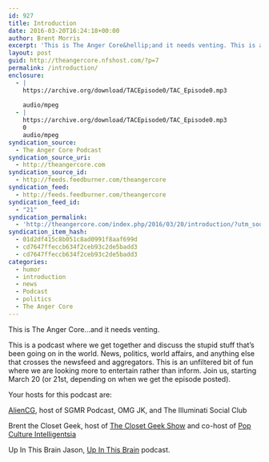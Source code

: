 ```yaml
---
id: 927
title: Introduction
date: 2016-03-20T16:24:18+00:00
author: Brent Morris
excerpt: 'This is The Anger Core&hellip;and it needs venting. This is a podcast where we get together and discuss the stupid stuff&nbsp;that&rsquo;s been going on in the world. News, politics, world affairs, and anything else that crosses the newsfeed and aggregators. This is an unfiltered bit of fun where we are looking more to entertain rather &hellip; <a href="http://theangercore.com/index.php/2016/03/20/introduction/">Continue reading<span> "Introduction"</span></a>'
layout: post
guid: http://theangercore.nfshost.com/?p=7
permalink: /introduction/
enclosure:
  - |
    https://archive.org/download/TACEpisode0/TAC_Episode0.mp3
    
    audio/mpeg
  - |
    https://archive.org/download/TACEpisode0/TAC_Episode0.mp3
    0
    audio/mpeg
syndication_source:
  - The Anger Core Podcast
syndication_source_uri:
  - http://theangercore.com
syndication_source_id:
  - http://feeds.feedburner.com/theangercore
syndication_feed:
  - http://feeds.feedburner.com/theangercore
syndication_feed_id:
  - "21"
syndication_permalink:
  - 'http://theangercore.com/index.php/2016/03/20/introduction/?utm_source=rss&amp;utm_medium=rss'
syndication_item_hash:
  - 01d2df415c8b051c8ad0991f8aaf699d
  - cd7647ffeccb634f2ceb93c2de5badd3
  - cd7647ffeccb634f2ceb93c2de5badd3
categories:
  - humor
  - introduction
  - news
  - Podcast
  - politics
  - The Anger Core
---
```

This is The Anger Core&#8230;and it needs venting.

This is a podcast where we get together and discuss the stupid stuff that&#8217;s been going on in the world. News, politics, world affairs, and anything else that crosses the newsfeed and aggregators. This is an unfiltered bit of fun where we are looking more to entertain rather than inform. Join us, starting March 20 (or 21st, depending on when we get the episode posted).

Your hosts for this podcast are:

[AlienCG](http://www.aliencg.com/?utm_source=rss&utm_medium=rss), host of SGMR Podcast, OMG JK, and The Illuminati Social Club

Brent the Closet Geek, host of [The Closet Geek Show](http://closetgeekshow.ca/?utm_source=rss&utm_medium=rss) and co-host of [Pop Culture Intelligentsia](http://popcultureintelligentsia.com/?utm_source=rss&utm_medium=rss)

Up In This Brain Jason, [Up In This Brain](http://upinthisbrain.com/?utm_source=rss&utm_medium=rss) podcast.

<audio class="wp-audio-shortcode" id="audio-7-4" preload="none" style="width: 100%; visibility: hidden;" controls="controls"><source type="audio/mpeg" src="https://archive.org/download/TACEpisode0/TAC\_Episode0.mp3?\_=4&utm\_source=rss&utm\_medium=rss" />[https://archive.org/download/TACEpisode0/TAC\_Episode0.mp3?utm\_source=rss&utm_medium=rss](https://archive.org/download/TACEpisode0/TAC_Episode0.mp3?utm_source=rss&utm_medium=rss)</audio>